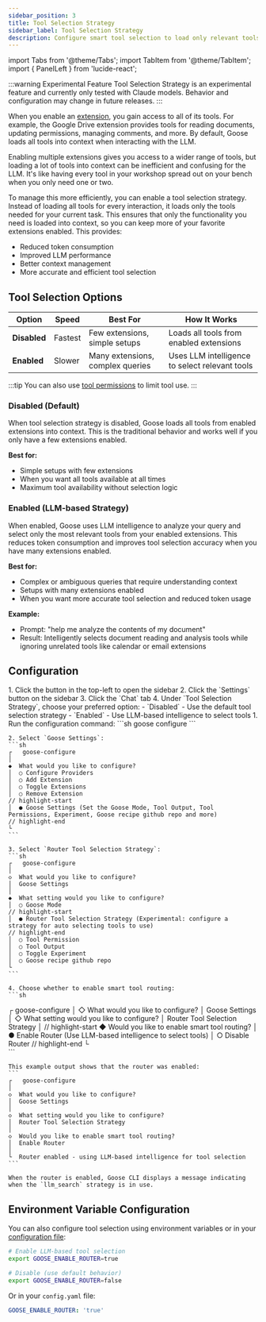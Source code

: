 ```yaml
---
sidebar_position: 3
title: Tool Selection Strategy
sidebar_label: Tool Selection Strategy
description: Configure smart tool selection to load only relevant tools, improving performance with multiple extensions
---
```


import Tabs from '@theme/Tabs';
import TabItem from '@theme/TabItem';
import { PanelLeft } from 'lucide-react';

:::warning Experimental Feature
Tool Selection Strategy is an experimental feature and currently only tested with Claude models. Behavior and configuration may change in future releases.
:::

When you enable an [extension](/docs/getting-started/using-extensions), you gain access to all of its tools. For example, the Google Drive extension provides tools for reading documents, updating permissions, managing comments, and more. By default, Goose loads all tools into context when interacting with the LLM.

Enabling multiple extensions gives you access to a wider range of tools, but loading a lot of tools into context can be inefficient and confusing for the LLM. It's like having every tool in your workshop spread out on your bench when you only need one or two. 

To manage this more efficiently, you can enable a tool selection strategy. Instead of loading all tools for every interaction, it loads only the tools needed for your current task. This ensures that only the functionality you need is loaded into context, so you can keep more of your favorite extensions enabled. This provides:

- Reduced token consumption
- Improved LLM performance
- Better context management
- More accurate and efficient tool selection

## Tool Selection Options

| Option | Speed | Best For | How It Works |
|--------|-------|----------|--------------|
| **Disabled** | Fastest | Few extensions, simple setups | Loads all tools from enabled extensions |
| **Enabled** | Slower | Many extensions, complex queries | Uses LLM intelligence to select relevant tools |

:::tip
You can also use [tool permissions](/docs/guides/managing-tools/tool-permissions) to limit tool use.
:::

### Disabled (Default)
When tool selection strategy is disabled, Goose loads all tools from enabled extensions into context. This is the traditional behavior and works well if you only have a few extensions enabled.

**Best for:**
- Simple setups with few extensions
- When you want all tools available at all times
- Maximum tool availability without selection logic

### Enabled (LLM-based Strategy)
When enabled, Goose uses LLM intelligence to analyze your query and select only the most relevant tools from your enabled extensions. This reduces token consumption and improves tool selection accuracy when you have many extensions enabled.

**Best for:**
- Complex or ambiguous queries that require understanding context
- Setups with many extensions enabled
- When you want more accurate tool selection and reduced token usage

**Example:**
- Prompt: "help me analyze the contents of my document"
- Result: Intelligently selects document reading and analysis tools while ignoring unrelated tools like calendar or email extensions

## Configuration

<Tabs groupId="interface">
  <TabItem value="ui" label="goose Desktop" default>
    1. Click the <PanelLeft className="inline" size={16} /> button in the top-left to open the sidebar
    2. Click the `Settings` button on the sidebar
    3. Click the `Chat` tab
    4. Under `Tool Selection Strategy`, choose your preferred option:
       - `Disabled` - Use the default tool selection strategy
       - `Enabled` - Use LLM-based intelligence to select tools
  </TabItem>
  <TabItem value="cli" label="goose CLI">
    1. Run the configuration command:
    ```sh
    goose configure
    ```

    2. Select `Goose Settings`:
    ```sh
    ┌   goose-configure
    │
    ◆  What would you like to configure?
    │  ○ Configure Providers
    │  ○ Add Extension
    │  ○ Toggle Extensions
    │  ○ Remove Extension
    // highlight-start
    │  ● Goose Settings (Set the Goose Mode, Tool Output, Tool Permissions, Experiment, Goose recipe github repo and more)
    // highlight-end
    └ 
    ```

    3. Select `Router Tool Selection Strategy`:
    ```sh
    ┌   goose-configure
    │
    ◇  What would you like to configure?
    │  Goose Settings
    │
    ◆  What setting would you like to configure?
    │  ○ Goose Mode 
    // highlight-start
    │  ● Router Tool Selection Strategy (Experimental: configure a strategy for auto selecting tools to use)
    // highlight-end
    │  ○ Tool Permission 
    │  ○ Tool Output 
    │  ○ Toggle Experiment 
    │  ○ Goose recipe github repo 
    └ 
    ```

    4. Choose whether to enable smart tool routing:
    ```sh
   ┌   goose-configure 
   │
   ◇  What would you like to configure?
   │  Goose Settings 
   │
   ◇  What setting would you like to configure?
   │  Router Tool Selection Strategy 
   │
    // highlight-start
   ◆  Would you like to enable smart tool routing?
   │  ● Enable Router (Use LLM-based intelligence to select tools)
   │  ○ Disable Router
    // highlight-end
   └  
    ```

    This example output shows that the router was enabled:
    ```
    ┌   goose-configure
    │
    ◇  What would you like to configure?
    │  Goose Settings
    │
    ◇  What setting would you like to configure?
    │  Router Tool Selection Strategy
    │
    ◇  Would you like to enable smart tool routing?
    │  Enable Router
    │
    └  Router enabled - using LLM-based intelligence for tool selection
    ```

    When the router is enabled, Goose CLI displays a message indicating when the `llm_search` strategy is in use.

  </TabItem>
</Tabs>

## Environment Variable Configuration

You can also configure tool selection using environment variables or in your [configuration file](/docs/guides/config-files):

```bash
# Enable LLM-based tool selection
export GOOSE_ENABLE_ROUTER=true

# Disable (use default behavior)
export GOOSE_ENABLE_ROUTER=false
```

Or in your `config.yaml` file:
```yaml
GOOSE_ENABLE_ROUTER: 'true'
```